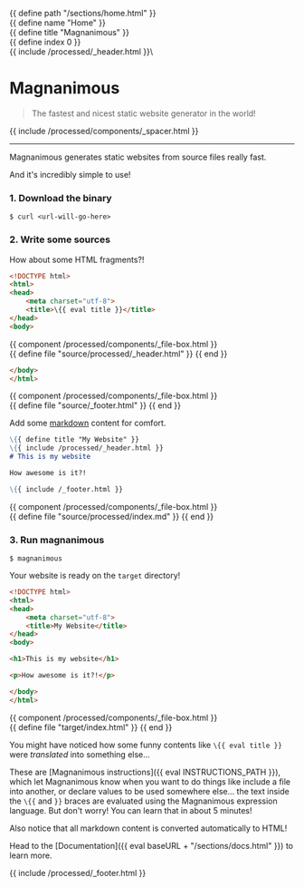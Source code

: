 {{ define path "/sections/home.html" }}\
{{ define name "Home" }}\
{{ define title "Magnanimous" }}\
{{ define index 0 }}\
{{ include /processed/_header.html }}\

# Magnanimous

> The fastest and nicest static website generator in the world!

{{ include /processed/components/_spacer.html }}

<hr />

Magnanimous generates static websites from source files really fast.

And it's incredibly simple to use!

### 1. Download the binary

```
$ curl <url-will-go-here>
```

### 2. Write some sources

How about some HTML fragments?! 

```html
<!DOCTYPE html>
<html>
<head>
    <meta charset="utf-8">
    <title>\{{ eval title }}</title>
</head>
<body>
```

{{ component /processed/components/_file-box.html }}\
    {{ define file "source/processed/_header.html" }}
{{ end }}

```html
</body>
</html>
```

{{ component /processed/components/_file-box.html }}\
    {{ define file "source/_footer.html" }}
{{ end }}

Add some [markdown](https://en.wikipedia.org/wiki/Markdown) content for comfort. 

```markdown
\{{ define title "My Website" }}
\{{ include /processed/_header.html }}
# This is my website

How awesome is it?!

\{{ include /_footer.html }}
```

{{ component /processed/components/_file-box.html }}\
    {{ define file "source/processed/index.md" }}
{{ end }}

### 3. Run magnanimous

```
$ magnanimous
```

Your website is ready on the `target` directory!

```html
<!DOCTYPE html>
<html>
<head>
    <meta charset="utf-8">
    <title>My Website</title>
</head>
<body>

<h1>This is my website</h1>

<p>How awesome is it?!</p>

</body>
</html>
```

{{ component /processed/components/_file-box.html }}\
    {{ define file "target/index.html" }}
{{ end }}

You might have noticed how some funny contents like `\{{ eval title }}` were _translated_ into something else...

These are [Magnanimous instructions]({{ eval INSTRUCTIONS_PATH }}), which let Magnanimous know when you want 
to do things like include a file into another, or declare values to be used somewhere else... the text inside the
`\{{` and `}}` braces are evaluated using the Magnanimous expression language. But don't worry!
You can learn that in about 5 minutes!

Also notice that all markdown content is converted automatically to HTML!

Head to the [Documentation]({{ eval baseURL + "/sections/docs.html" }}) to learn more.

{{ include /processed/_footer.html }}
